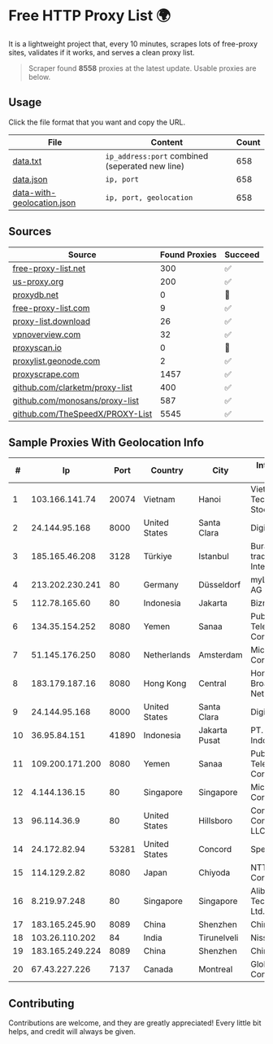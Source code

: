 
# Free HTTP Proxy List 🌍

It is a lightweight project that, every 10 minutes, scrapes lots of free-proxy sites, validates if it works, and serves a clean proxy list.


> Scraper found **8558** proxies at the latest update. Usable proxies are below.

## Usage

Click the file format that you want and copy the URL.


|File|Content|Count|
|----|-------|-----|
|[data.txt](https://raw.githubusercontent.com/themiralay/Proxy-List-World/master/data.txt)|`ip_address:port` combined (seperated new line)|658|
|[data.json](https://raw.githubusercontent.com/themiralay/Proxy-List-World/master/data.json)|`ip, port`|658|
|[data-with-geolocation.json](https://raw.githubusercontent.com/themiralay/Proxy-List-World/master/data-with-geolocation.json)|`ip, port, geolocation`|658|

## Sources

|Source|Found Proxies|Succeed|
|------|-------------|-------|
|[free-proxy-list.net](https://free-proxy-list.net)|300|✅|
|[us-proxy.org](https://www.us-proxy.org)|200|✅|
|[proxydb.net](http://proxydb.net)|0|🚫|
|[free-proxy-list.com](https://free-proxy-list.com/?page=&port=&type%5B%5D=http&type%5B%5D=https&up_time=0&search=Search)|9|✅|
|[proxy-list.download](https://www.proxy-list.download/HTTP)|26|✅|
|[vpnoverview.com](https://vpnoverview.com/privacy/anonymous-browsing/free-proxy-servers)|32|✅|
|[proxyscan.io](https://www.proxyscan.io)|0|🚫|
|[proxylist.geonode.com](https://proxylist.geonode.com/api/proxy-list?limit=300&page=1&sort_by=lastChecked&sort_type=desc&protocols=http,https)|2|✅|
|[proxyscrape.com](https://api.proxyscrape.com/v2/?request=displayproxies&protocol=http&timeout=10000&country=all&ssl=all&anonymity=all)|1457|✅|
|[github.com/clarketm/proxy-list](https://raw.githubusercontent.com/clarketm/proxy-list/master/proxy-list-raw.txt)|400|✅|
|[github.com/monosans/proxy-list](https://raw.githubusercontent.com/monosans/proxy-list/main/proxies/http.txt)|587|✅|
|[github.com/TheSpeedX/PROXY-List](https://raw.githubusercontent.com/TheSpeedX/PROXY-List/master/http.txt)|5545|✅|


## Sample Proxies With Geolocation Info

|#|Ip|Port|Country|City|Internet Service Provider|
|-|--|----|-------|----|-------------------------|
|1|103.166.141.74|20074|Vietnam|Hanoi|Viet NAM Cloud Technology Joint Stock Company|
|2|24.144.95.168|8000|United States|Santa Clara|DigitalOcean, LLC|
|3|185.165.46.208|3128|Türkiye|Istanbul|Burak Buylu trading as BurtiNET Internet Hizmetleri|
|4|213.202.230.241|80|Germany|Düsseldorf|myLoc managed IT AG|
|5|112.78.165.60|80|Indonesia|Jakarta|Biznet Networks|
|6|134.35.154.252|8080|Yemen|Sanaa|Public Telecommunication Corporation|
|7|51.145.176.250|8080|Netherlands|Amsterdam|Microsoft Corporation|
|8|183.179.187.16|8080|Hong Kong|Central|Hong Kong Broadband Network Ltd|
|9|24.144.95.168|8000|United States|Santa Clara|DigitalOcean, LLC|
|10|36.95.84.151|41890|Indonesia|Jakarta Pusat|PT. Telekomunikasi Indonesia|
|11|109.200.171.200|8080|Yemen|Sanaa|Public Telecommunication Corporation|
|12|4.144.136.15|80|Singapore|Singapore|Microsoft Corporation|
|13|96.114.36.9|80|United States|Hillsboro|Comcast Cable Communications, LLC|
|14|24.172.82.94|53281|United States|Concord|Spectrum|
|15|114.129.2.82|8080|Japan|Chiyoda|NTT SmartConnect Corporation|
|16|8.219.97.248|80|Singapore|Singapore|Alibaba (US) Technology Co., Ltd.|
|17|183.165.245.90|8089|China|Shenzhen|Chinanet|
|18|103.26.110.202|84|India|Tirunelveli|Niss Networks|
|19|183.165.249.224|8089|China|Shenzhen|Chinanet|
|20|67.43.227.226|7137|Canada|Montreal|GloboTech Communications|



## Contributing

Contributions are welcome, and they are greatly appreciated! Every
little bit helps, and credit will always be given.

